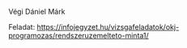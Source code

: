 Végi Dániel Márk

Feladat:
https://infojegyzet.hu/vizsgafeladatok/okj-programozas/rendszeruzemelteto-minta1/
